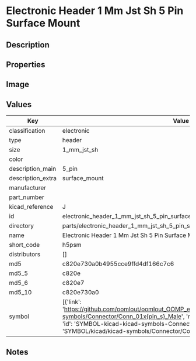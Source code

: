 # Electronic Header 1 Mm Jst Sh 5 Pin Surface Mount

## Description

## Properties


## Image


## Values

| Key | Value |
| --- | --- |
| classification | electronic |
| type | header |
| size | 1_mm_jst_sh |
| color |  |
| description_main | 5_pin |
| description_extra | surface_mount |
| manufacturer |  |
| part_number |  |
| kicad_reference | J |
| id | electronic_header_1_mm_jst_sh_5_pin_surface_mount |
| directory | parts/electronic_header_1_mm_jst_sh_5_pin_surface_mount |
| name | Electronic Header 1 Mm Jst Sh 5 Pin Surface Mount |
| short_code | h5psm |
| distributors | [] |
| md5 | c820e730a0b4955cce9ffd4df166c7c6 |
| md5_5 | c820e |
| md5_6 | c820e7 |
| md5_10 | c820e730a0 |
| symbol | [{'link': 'https://github.com/oomlout/oomlout_OOMP_eda_V2/tree/main/SYMBOL/kicad/kicad-symbols/Connector/Conn_01x{pin_s}_Male', 'name': 'Connector : Conn_01x05_Male', 'id': 'SYMBOL-kicad-kicad-symbols-Connector-Conn_01x05_Male', 'directory': 'SYMBOL/kicad/kicad-symbols/Connector/Conn_01x05_Male/'}] |

## Notes

